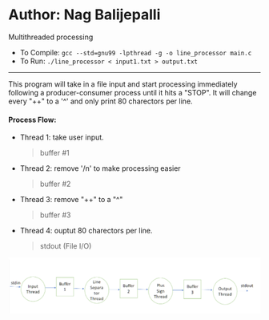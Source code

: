 # Author: Nag Balijepalli
Multithreaded processing
- To Compile: ```gcc --std=gnu99 -lpthread -g -o line_processor main.c```
- To Run: ```./line_processor < input1.txt > output.txt```
-------
This program will take in a file input and start processing immediately following a producer-consumer process until it hits a "STOP". It will change every "++" to a '^' and only print 80 charectors per line.

#### Process Flow:
- Thread 1: take user input.
  > buffer #1
- Thread 2: remove '/n' to make processing easier
  > buffer #2
- Thread 3: remove "++" to a "^"
  > buffer #3
- Thread 4: ouptut 80 charectors per line.
  > stdout (File I/O)

![Screenshot](buffer_threads.PNG)

